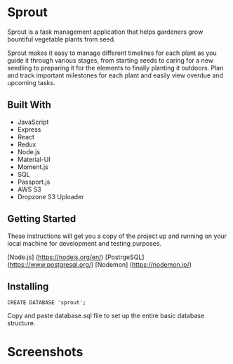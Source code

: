 # Sprout
Sprout is a task management application that helps gardeners grow bountiful vegetable plants from seed.

Sprout makes it easy to manage different timelines for each plant as you guide it through various stages, from starting seeds to caring for a new seedling to preparing it for the elements to finally planting it outdoors. Plan and track important milestones for each plant and easily view overdue and upcoming tasks.

## Built With

* JavaScript
* Express
* React
* Redux
* Node.js
* Material-UI
* Moment.js
* SQL
* Passport.js
* AWS S3
* Dropzone S3 Uploader

## Getting Started

These instructions will get you a copy of the project up and running on your local machine for development and testing purposes.

[Node.js] (https://nodejs.org/en/)
[PostrgeSQL] (https://www.postgresql.org/)
[Nodemon] (https://nodemon.io/)


## Installing
```
CREATE DATABASE 'sprout';
```
Copy and paste database.sql file to set up the entire basic database structure.

# Screenshots
